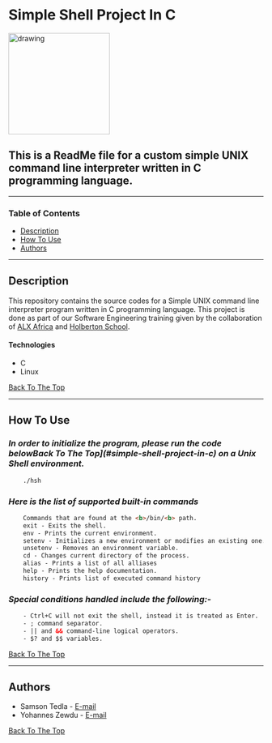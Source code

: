 # Simple Shell Project In C

<img src="https://d33wubrfki0l68.cloudfront.net/d26c33490a0d8eaee4b44254905b8e3cd3ff2a00/734f2/img/symbol/svg/monochrome_light.svg" alt="drawing" width="200"/>

 ## This is a ReadMe file for a custom simple UNIX command line interpreter written in C programming language.

---

### Table of Contents

- [Description](#description)
- [How To Use](#how-to-use)
- [Authors](#authors)

---

## Description

This repository contains the source codes for a Simple UNIX command line interpreter program written in C programming language. This project is done as part of our Software Engineering training given by the collaboration of [ALX Africa](https://www.alxafrica.com/) and [Holberton School](https://www.holbertonschool.com/).

#### Technologies

- C
- Linux

[Back To The Top](#simple-shell-project-in-c)

---

## **How To Use**


### *In order to initialize the program, please run the code belowBack To The Top](#simple-shell-project-in-c) on a Unix Shell environment.*
```html
    ./hsh
```
### *Here is the list of supported built-in commands*
```html
    Commands that are found at the <b>/bin/<b> path.
    exit - Exits the shell.
    env - Prints the current environment.
    setenv - Initializes a new environment or modifies an existing one.
    unsetenv - Removes an environment variable.
    cd - Changes current directory of the process.
    alias - Prints a list of all alliases
    help - Prints the help documentation.
    history - Prints list of executed command history
```
### *Special conditions handled include the following:-*
```html
    - Ctrl+C will not exit the shell, instead it is treated as Enter.
    - ; command separator.
    - || and && command-line logical operators.
    - $? and $$ variables.
```
[Back To The Top](#simple-shell-project-in-c)

---


## Authors

- Samson Tedla - [E-mail](samitedla23@gmail.com)
- Yohannes Zewdu - [E-mail](yohannes.z251@gmail.com)

[Back To The Top](#simple-shell-project-in-c)
